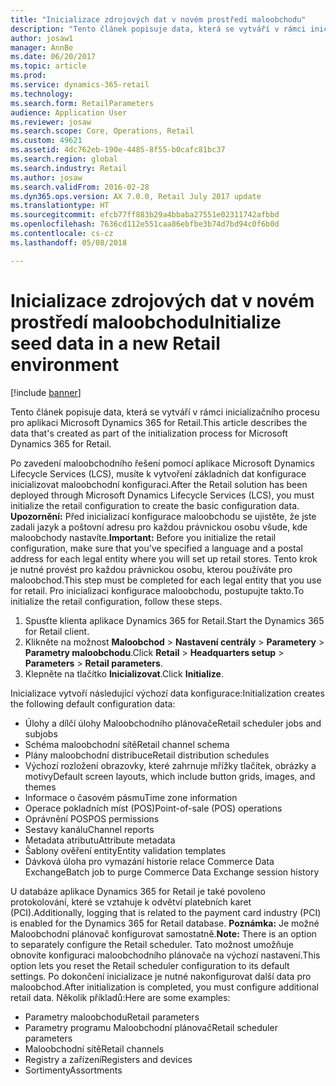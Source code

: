 ```yaml
---
title: "Inicializace zdrojových dat v novém prostředí maloobchodu"
description: "Tento článek popisuje data, která se vytváří v rámci inicializačního procesu pro aplikaci Microsoft Dynamics 365 for Retail."
author: josaw1
manager: AnnBe
ms.date: 06/20/2017
ms.topic: article
ms.prod: 
ms.service: dynamics-365-retail
ms.technology: 
ms.search.form: RetailParameters
audience: Application User
ms.reviewer: josaw
ms.search.scope: Core, Operations, Retail
ms.custom: 49621
ms.assetid: 4dc762eb-190e-4485-8f55-b0cafc81bc37
ms.search.region: global
ms.search.industry: Retail
ms.author: josaw
ms.search.validFrom: 2016-02-28
ms.dyn365.ops.version: AX 7.0.0, Retail July 2017 update
ms.translationtype: HT
ms.sourcegitcommit: efcb77ff883b29a4bbaba27551e02311742afbbd
ms.openlocfilehash: 7636cd112e551caa86ebfbe3b74d7bd94c0f6b0d
ms.contentlocale: cs-cz
ms.lasthandoff: 05/08/2018

---
```


# <a name="initialize-seed-data-in-a-new-retail-environment"></a><span data-ttu-id="a53fc-103">Inicializace zdrojových dat v novém prostředí maloobchodu</span><span class="sxs-lookup"><span data-stu-id="a53fc-103">Initialize seed data in a new Retail environment</span></span>

[!include [banner](includes/banner.md)]

<span data-ttu-id="a53fc-104">Tento článek popisuje data, která se vytváří v rámci inicializačního procesu pro aplikaci Microsoft Dynamics 365 for Retail.</span><span class="sxs-lookup"><span data-stu-id="a53fc-104">This article describes the data that's created as part of the initialization process for Microsoft Dynamics 365 for Retail.</span></span>

<span data-ttu-id="a53fc-105">Po zavedení maloobchodního řešení pomocí aplikace Microsoft Dynamics Lifecycle Services (LCS), musíte k vytvoření základních dat konfigurace inicializovat maloobchodní konfiguraci.</span><span class="sxs-lookup"><span data-stu-id="a53fc-105">After the Retail solution has been deployed through Microsoft Dynamics Lifecycle Services (LCS), you must initialize the retail configuration to create the basic configuration data.</span></span> <span data-ttu-id="a53fc-106">**Upozornění:** Před inicializací konfigurace maloobchodu se ujistěte, že jste zadali jazyk a poštovní adresu pro každou právnickou osobu všude, kde maloobchody nastavíte.</span><span class="sxs-lookup"><span data-stu-id="a53fc-106">**Important:** Before you initialize the retail configuration, make sure that you've specified a language and a postal address for each legal entity where you will set up retail stores.</span></span> <span data-ttu-id="a53fc-107">Tento krok je nutné provést pro každou právnickou osobu, kterou používáte pro maloobchod.</span><span class="sxs-lookup"><span data-stu-id="a53fc-107">This step must be completed for each legal entity that you use for retail.</span></span> <span data-ttu-id="a53fc-108">Pro inicializaci konfigurace maloobchodu, postupujte takto.</span><span class="sxs-lookup"><span data-stu-id="a53fc-108">To initialize the retail configuration, follow these steps.</span></span>

1.  <span data-ttu-id="a53fc-109">Spusťte klienta aplikace Dynamics 365 for Retail.</span><span class="sxs-lookup"><span data-stu-id="a53fc-109">Start the Dynamics 365 for Retail client.</span></span>
2.  <span data-ttu-id="a53fc-110">Klikněte na možnost **Maloobchod** &gt; **Nastavení centrály** &gt; **Parametery** &gt; **Parametry maloobchodu**.</span><span class="sxs-lookup"><span data-stu-id="a53fc-110">Click **Retail** &gt; **Headquarters setup** &gt; **Parameters** &gt; **Retail parameters**.</span></span>
3.  <span data-ttu-id="a53fc-111">Klepněte na tlačítko **Inicializovat**.</span><span class="sxs-lookup"><span data-stu-id="a53fc-111">Click **Initialize**.</span></span>

<span data-ttu-id="a53fc-112">Inicializace vytvoří následující výchozí data konfigurace:</span><span class="sxs-lookup"><span data-stu-id="a53fc-112">Initialization creates the following default configuration data:</span></span>

-   <span data-ttu-id="a53fc-113">Úlohy a dílčí úlohy Maloobchodního plánovače</span><span class="sxs-lookup"><span data-stu-id="a53fc-113">Retail scheduler jobs and subjobs</span></span>
-   <span data-ttu-id="a53fc-114">Schéma maloobchodní sítě</span><span class="sxs-lookup"><span data-stu-id="a53fc-114">Retail channel schema</span></span>
-   <span data-ttu-id="a53fc-115">Plány maloobchodní distribuce</span><span class="sxs-lookup"><span data-stu-id="a53fc-115">Retail distribution schedules</span></span>
-   <span data-ttu-id="a53fc-116">Výchozí rozložení obrazovky, které zahrnuje mřížky tlačítek, obrázky a motivy</span><span class="sxs-lookup"><span data-stu-id="a53fc-116">Default screen layouts, which include button grids, images, and themes</span></span>
-   <span data-ttu-id="a53fc-117">Informace o časovém pásmu</span><span class="sxs-lookup"><span data-stu-id="a53fc-117">Time zone information</span></span>
-   <span data-ttu-id="a53fc-118">Operace pokladních míst (POS)</span><span class="sxs-lookup"><span data-stu-id="a53fc-118">Point-of-sale (POS) operations</span></span>
-   <span data-ttu-id="a53fc-119">Oprávnění POS</span><span class="sxs-lookup"><span data-stu-id="a53fc-119">POS permissions</span></span>
-   <span data-ttu-id="a53fc-120">Sestavy kanálu</span><span class="sxs-lookup"><span data-stu-id="a53fc-120">Channel reports</span></span>
-   <span data-ttu-id="a53fc-121">Metadata atributu</span><span class="sxs-lookup"><span data-stu-id="a53fc-121">Attribute metadata</span></span>
-   <span data-ttu-id="a53fc-122">Šablony ověření entity</span><span class="sxs-lookup"><span data-stu-id="a53fc-122">Entity validation templates</span></span>
-   <span data-ttu-id="a53fc-123">Dávková úloha pro vymazání historie relace Commerce Data Exchange</span><span class="sxs-lookup"><span data-stu-id="a53fc-123">Batch job to purge Commerce Data Exchange session history</span></span>

<span data-ttu-id="a53fc-124">U databáze aplikace Dynamics 365 for Retail je také povoleno protokolování, které se vztahuje k odvětví platebních karet (PCI).</span><span class="sxs-lookup"><span data-stu-id="a53fc-124">Additionally, logging that is related to the payment card industry (PCI) is enabled for the Dynamics 365 for Retail database.</span></span> <span data-ttu-id="a53fc-125">**Poznámka:** Je možné Maloobchodní plánovač konfigurovat samostatně.</span><span class="sxs-lookup"><span data-stu-id="a53fc-125">**Note:** There is an option to separately configure the Retail scheduler.</span></span> <span data-ttu-id="a53fc-126">Tato možnost umožňuje obnovíte konfiguraci maloobchodního plánovače na výchozí nastavení.</span><span class="sxs-lookup"><span data-stu-id="a53fc-126">This option lets you reset the Retail scheduler configuration to its default settings.</span></span> <span data-ttu-id="a53fc-127">Po dokončení inicializace je nutné nakonfigurovat další data pro maloobchod.</span><span class="sxs-lookup"><span data-stu-id="a53fc-127">After initialization is completed, you must configure additional retail data.</span></span> <span data-ttu-id="a53fc-128">Několik příkladů:</span><span class="sxs-lookup"><span data-stu-id="a53fc-128">Here are some examples:</span></span>

-   <span data-ttu-id="a53fc-129">Parametry maloobchodu</span><span class="sxs-lookup"><span data-stu-id="a53fc-129">Retail parameters</span></span>
-   <span data-ttu-id="a53fc-130">Parametry programu Maloobchodní plánovač</span><span class="sxs-lookup"><span data-stu-id="a53fc-130">Retail scheduler parameters</span></span>
-   <span data-ttu-id="a53fc-131">Maloobchodní sítě</span><span class="sxs-lookup"><span data-stu-id="a53fc-131">Retail channels</span></span>
-   <span data-ttu-id="a53fc-132">Registry a zařízení</span><span class="sxs-lookup"><span data-stu-id="a53fc-132">Registers and devices</span></span>
-   <span data-ttu-id="a53fc-133">Sortimenty</span><span class="sxs-lookup"><span data-stu-id="a53fc-133">Assortments</span></span>





